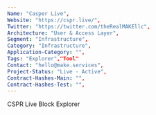 ```yaml
---
Name: "Casper Live",
Website: "https://cspr.live/",
Twitter: "https://twitter.com/theRealMAKEllc",
Architecture: "User & Access Layer",
Segment: "Infrastructure",
Category: "Infrastructure",
Application-Category: "",
Tags: "Explorer","Tool"
Contact: "hello@make.services",
Project-Status: "Live - Active",
Contract-Hashes-Main: "",
Contract-Hashes-Test: "",
---
```

<!--lang:en--> 
CSPR Live Block Explorer
<!--lang:es--] 
Explorador de bloques en vivo de CSPR
<!--lang:de--] 
CSPR-Live-Block-Explorer
<!--lang:fr--] 
Explorateur de blocs en direct CSPR
<!--lang:pl--] 
Eksplorator bloków na żywo CSPR
<!--lang:uk--] 
CSPR Live Block Explorer
[!--lang:*-->  
